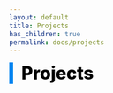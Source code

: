 ```yaml
---
layout: default
title: Projects
has_children: true
permalink: docs/projects
---
```


<div style="font-size:32px; font-weight: 800; border-left: 7px solid #0687f0; padding-left:15px !important; color:#000000">Projects</div>